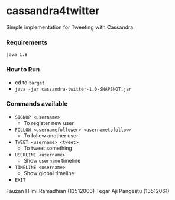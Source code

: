# cassandra4twitter
Simple implementation for Tweeting with Cassandra

### Requirements

```java 1.8```

### How to Run

 - cd to ```target```
 - ```java -jar cassandra-twitter-1.0-SNAPSHOT.jar```

### Commands available

 - ```SIGNUP <username>```
	 - To register new user
 - ```FOLLOW <usernamefollower> <usernametofollow>```
	 - To follow another user
 - ```TWEET <username> <tweet>```
	 - To tweet something
 - ```USERLINE <username>```
	 - Show ```username``` timeline
 - ```TIMELINE <username>```
	 - Show global timeline
 - ```EXIT```


Fauzan Hilmi Ramadhian (13512003)
Tegar Aji Pangestu (13512061)
